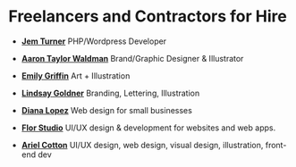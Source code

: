 # Freelancers and Contractors for Hire

* **[Jem Turner](https://jemturner.co.uk/)** PHP/Wordpress Developer

* **[Aaron Taylor Waldman](http://taylorwaldman.com/)** Brand/Graphic Designer & Illustrator

* **[Emily Griffin](https://www.daybrighten.com/)** Art + Illustration

* **[Lindsay Goldner](https://nofontsgiven.co/)** Branding, Lettering, Illustration

* **[Diana Lopez](https://diana.nu/)** Web design for small businesses

* **[Flor Studio](https://flor.studio/)** UI/UX design & development for websites and web apps.

* **[Ariel Cotton](http://www.argoncobalt.com/projects/)** UI/UX design, web design, visual design, illustration, front-end dev
